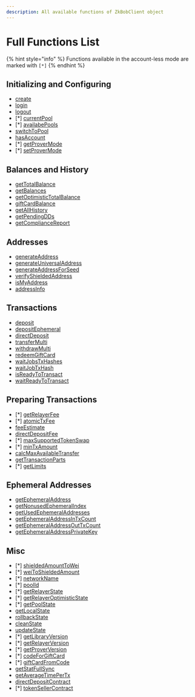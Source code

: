 ```yaml
---
description: All available functions of ZkBobClient object
---
```


# Full Functions List

{% hint style="info" %}
Functions available in the account-less mode are marked with `[*]`
{% endhint %}

## Initializing and Сonfiguring

* [create](configuration/initializing-the-client/)
* [login](configuration/attaching-a-user-account/#login)
* [logout](configuration/attaching-a-user-account/#logout)
* \[\*] [currentPool](configuration/switching-between-pools.md#getting-the-current-pool)
* \[\*] [availabePools](configuration/switching-between-pools.md#getting-available-pools)
* [switchToPool](configuration/switching-between-pools.md#switching-to-another-pool)
* [hasAccount](configuration/attaching-a-user-account/#is-account-attached)
* \[\*] [getProverMode](account-less-mode-operations/using-the-delegated-prover.md#getting-current-prover-mode)
* \[\*] [setProverMode](account-less-mode-operations/using-the-delegated-prover.md#setting-prover-mode)

## Balances and History

* [getTotalBalance](full-mode-operations/balances-and-history.md#getting-the-account-balance)
* [getBalances](full-mode-operations/balances-and-history.md#getting-the-balance-components)
* [getOptimisticTotalBalance](full-mode-operations/balances-and-history.md#getting-the-balance-considering-pending-transactions)
* [giftCardBalance](full-mode-operations/gift-cards-maintenance.md#getting-gift-card-actual-balance)
* [getAllHistory](full-mode-operations/balances-and-history.md#getting-the-transaction-history)
* [getPendingDDs](full-mode-operations/direct-deposits.md#getting-pending-direct-deposits)
* [getComplianceReport](full-mode-operations/balances-and-history.md#getting-the-compliance-report)

## Addresses

* [generateAddress](full-mode-operations/shielded-addresses.md#generating-shielded-address)
* [generateUniversalAddress](full-mode-operations/shielded-addresses.md#generating-universal-shielded-address)
* [generateAddressForSeed](full-mode-operations/shielded-addresses.md#generating-shielded-address-for-another-account)
* [verifyShieldedAddress](full-mode-operations/shielded-addresses.md#shielded-address-verification)
* [isMyAddress](full-mode-operations/shielded-addresses.md#checking-if-a-shielded-address-belongs-to-the-account)
* [addressInfo](full-mode-operations/shielded-addresses.md#decomposing-shielded-address-into-components)

## Transactions

* [deposit](full-mode-operations/sending-transactions.md#depositing-funds)
* [depositEphemeral](full-mode-operations/ephemeral-deposits.md#sending-ephemeral-deposits)
* [directDeposit](full-mode-operations/direct-deposits.md#sending-direct-deposit)
* [transferMulti](full-mode-operations/sending-transactions.md#transfer-funds-inside-a-pool)
* [withdrawMulti](full-mode-operations/sending-transactions.md#withdraw-funds-from-the-pool)
* [redeemGiftCard](full-mode-operations/gift-cards-maintenance.md#gift-card-redemption)
* [waitJobsTxHashes](full-mode-operations/transaction-maintenance.md#waiting-transactions-send-to-the-pool)
* [waitJobTxHash](full-mode-operations/transaction-maintenance.md#waiting-transactions-send-to-the-pool)
* [isReadyToTransact](full-mode-operations/account-state.md#checking-sending-transaction-ability)
* [waitReadyToTransact](full-mode-operations/account-state.md#waiting-for-sending-transaction-ability)

## Preparing Transactions

* \[\*] [getRelayerFee](account-less-mode-operations/transaction-fees.md#getting-relayer-raw-fee)
* \[\*] [atomicTxFee](account-less-mode-operations/transaction-fees.md#estimating-transaction-typical-fee)
* [feeEstimate](full-mode-operations/fee-estimations.md#estimating-transaction-fee)
* [directDepositFee](full-mode-operations/direct-deposits.md#getting-direct-deposit-fee)
* \[\*] [maxSupportedTokenSwap](account-less-mode-operations/transaction-constraints.md#maximum-supported-token-swap-during-withdraw)
* \[\*] [minTxAmount](account-less-mode-operations/transaction-constraints.md#minimum-transaction-amount)
* [calcMaxAvailableTransfer](full-mode-operations/transaction-configuration.md#getting-maximum-available-outgoing-transaction)
* [getTransactionParts](full-mode-operations/transaction-configuration.md#getting-transaction-parts)
* \[\*] [getLimits](account-less-mode-operations/transaction-constraints.md#getting-pool-limits)

## Ephemeral Addresses

* [getEphemeralAddress](full-mode-operations/ephemeral-deposits.md#getting-ephemeral-address-at-index)
* [getNonusedEphemeralIndex](full-mode-operations/ephemeral-deposits.md#getting-the-first-non-used-ephemeral-address-index)
* [getUsedEphemeralAddresses](full-mode-operations/ephemeral-deposits.md#getting-all-used-ephemeral-addresses)
* [getEphemeralAddressInTxCount](full-mode-operations/ephemeral-deposits.md#retrieving-number-of-token-transfers-to-the-address)
* [getEphemeralAddressOutTxCount](full-mode-operations/ephemeral-deposits.md#retrieving-number-of-token-transfers-from-the-address)
* [getEphemeralAddressPrivateKey](full-mode-operations/ephemeral-deposits.md#getting-the-ephemeral-address-private-key)

## Misc

* \[\*] [shieldedAmountToWei](account-less-mode-operations/converting-token-amounts.md#shielded-to-native)
* \[\*] [weiToShieldedAmount](account-less-mode-operations/converting-token-amounts.md#native-to-shielded)
* \[\*] [networkName](account-less-mode-operations/helpers.md#getting-the-network-chain-name)
* \[\*] [poolId](account-less-mode-operations/helpers.md#getting-the-pool-identifier)
* \[\*] [getRelayerState](account-less-mode-operations/getting-the-state.md#getting-relayer-state)
* \[\*] [getRelayerOptimisticState](account-less-mode-operations/getting-the-state.md#getting-relayer-optimistic-state)
* \[\*] [getPoolState](account-less-mode-operations/getting-the-state.md#getting-pool-contract-state)
* [getLocalState](full-mode-operations/account-state.md#getting-the-local-state)
* [rollbackState](full-mode-operations/account-state.md#rollbacking-the-local-state)
* [cleanState](full-mode-operations/account-state.md#cleaning-the-local-state)
* [updateState](full-mode-operations/account-state.md#syncing-the-local-state)
* \[\*] [getLibraryVersion](account-less-mode-operations/versioning.md#getting-library-version)
* \[\*] [getRelayerVersion](account-less-mode-operations/versioning.md#getting-relayer-version)
* \[\*] [getProverVersion](account-less-mode-operations/versioning.md#getting-delegated-prover-version)
* \[\*] [codeForGiftCard](account-less-mode-operations/gift-cards.md#encoding-gift-card-parameters)
* \[\*] [giftCardFromCode](account-less-mode-operations/gift-cards.md#decoding-gift-card-code)
* [getStatFullSync](full-mode-operations/other-routines.md#getting-the-full-state-sync-statistic)
* [getAverageTimePerTx](full-mode-operations/other-routines.md#getting-average-sync-time)
* [directDepositContract](full-mode-operations/direct-deposits.md#getting-direct-deposit-contract)
* \[\*] [tokenSellerContract](account-less-mode-operations/helpers.md#getting-token-seller-contract)
